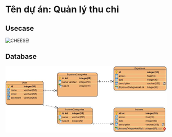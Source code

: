 # Tên dự án: Quản lý thu chi

## Usecase

![CHEESE!](usecase1.jpg.jpg)

## Database
![CHEESE!](EntityRelationshipDiagram.jpg)
